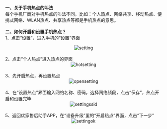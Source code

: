 <b>一、关于手机热点的叫法</b><br>
每个手机厂商对手机热点的叫法不同，比如：个人热点、网络共享、移动热点、便携式网络、WLAN热点、共享热点等都是手机热点的意思。<br><br>
<b>二、如何开启和设置手机热点？</b><br>
1、点击“设置”，进入手机的“设置”界面<br><div align="center">![setting](/hotspotimg/step01.png "setting")</div><br>
2、点击“个人热点”进入热点的界面<br><div align="center">![hotsetting](/hotspotimg/step02.png "hotsetting")</div><br>
3、先开启热点，再设置热点<br><div align="center">![opensetting](/hotspotimg/step03.png "opensetting")</div><br>
4、在“设置热点”界面输入网络名称、密码，选择网络频段，点击“保存”，热点开启和设置完毕<br><div align="center">![settingssid](/hotspotimg/step04haieruhome.png "settingssid")</div><br>
5、返回优家售后助手APP，在“设备升级”里的“开启热点”界面，点击“下一步”<br><div align="center">![settingok](/hotspotimg/step05haieruhome.png "settingok")</div><br>


